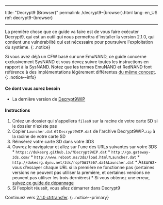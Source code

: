* * *

title: "Decrypt9 (Browser)" permalink: /decrypt9-(browser).html lang: en_US ref: decrypt9-(browser)

* * *

La première chose que ce guide va faire est de vous faire exécuter Decrypt9, qui est un outil qui nous permettra d'installer la version 2.1.0, qui contient une vulnérabilité qui est nécessaire pour poursuivre l'exploitation du système. {: .notice}

Si vous avez déjà un CFW basé sur une EmuNAND, ce guide concerne exclusivement SysNAND et vous devez suivre toutes les instructions en rapport à la SysNAND. Notez que les termes EmuNAND et RedNAND font référence à des implémentations légèrement différentes [du même concept](http://3dbrew.org/wiki/NAND_Redirection). {: .notice--info}

#### Ce dont vous aurez besoin

* La dernière version de [Decrypt9WIP](https://github.com/d0k3/Decrypt9WIP/releases/)

#### Instructions

  1. Créez un dossier qui s'appellera `files9` sur la racine de votre carte SD si le dossier n'existe pas
  2. Copier `Launcher.dat` et `Decrypt9WIP.dat` de l'archive Decrypt9WIP.`zip` à la racine de votre carte SD
  3. Réinsérez votre carte SD dans votre 3DS
  4. Ouvrez le navigateur et allez sur l'une des URLs suivantes sur votre 3DS 
    * `https://dukesrg.github.io/?Decrypt9WIP.dat`
    * `http://go.gateway-3ds.com/`
    * `http://www.reboot.ms/3ds/load.html?Launcher.dat`
    * `http://dukesrg.dynu.net/3ds/rop?GW17567.dat&Launcher.dat`
    * Assurez-vous d’essayer chaque URL si la première ne fonctionne pas (certaines versions ne peuvent pas utiliser la première, et certaines versions ne peuvent pas utiliser les trois dernières)
    * Si vous obtenez une erreur, [suivez ce guide de dépannage](troubleshooting#ts_browser)
  5. Si l'exploit réussit, vous allez démarrer dans Decrypt9

Continuez vers [2.1.0 ctrtransfer](2.1.0-ctrtransfer). {: .notice--primary}